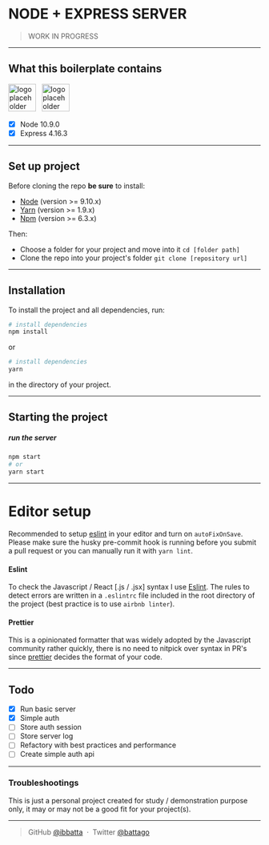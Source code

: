 # **NODE + EXPRESS SERVER**

> WORK IN PROGRESS

---

## **What this boilerplate contains**

<img src="./__repo_readme_assets__/logo-node.png" height="55" alt="logo placeholder">&nbsp;&nbsp;
<img src="./__repo_readme_assets__/logo-express.png" height="55" alt="logo placeholder">&nbsp;&nbsp;

- [x] Node 10.9.0
- [x] Express 4.16.3

---

## **Set up project**

Before cloning the repo **be sure** to install:

- [Node](http://nodejs.org/download/) (version >= 9.10.x)
- [Yarn](https://yarnpkg.com/en/docs/install) (version >= 1.9.x)
- [Npm](https://www.npmjs.com/) (version >= 6.3.x)

Then:

- Choose a folder for your project and move into it `cd [folder path]`
- Clone the repo into your project's folder `git clone [repository url]`

---

## **Installation**

To install the project and all dependencies, run:

```bash
# install dependencies
npm install
```

or

```bash
# install dependencies
yarn
```

in the directory of your project.

---

## **Starting the project**

##### run the server

```bash
npm start
# or
yarn start
```

---

# **Editor setup**

Recommended to setup [eslint](https://eslint.org/) in your editor and turn on `autoFixOnSave`.
Please make sure the husky pre-commit hook is running before you submit a pull request or you can manually run it with `yarn lint`.

#### Eslint

To check the Javascript / React [.js / .jsx] syntax I use [Eslint](http://eslint.org/). The rules to detect errors are written in a `.eslintrc` file included in the root directory of the project (best practice is to use `airbnb linter`).

#### Prettier

This is a opinionated formatter that was widely adopted by the Javascript community rather quickly, there is no need to nitpick over syntax in PR's since [prettier](https://prettier.io) decides the format of your code.



---

## **Todo**

- [x] Run basic server
- [x] Simple auth
- [ ] Store auth session
- [ ] Store server log
- [ ] Refactory with best practices and performance
- [ ] Create simple auth api

---

### **Troubleshootings**

This is just a personal project created for study / demonstration purpose only, it may or may not be a good fit for your project(s).

---

> GitHub [@ibbatta](https://github.com/ibbatta) &nbsp;&middot;&nbsp;
> Twitter [@battago](https://twitter.com/battago)

